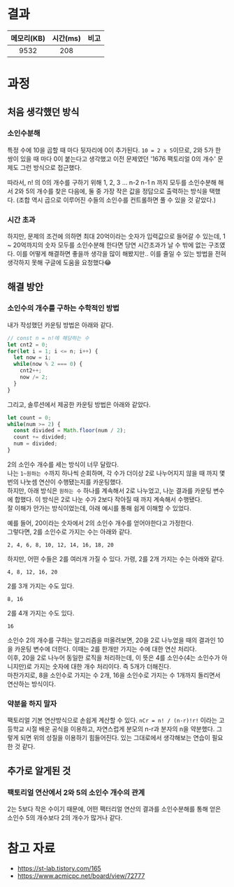 # 결과

| 메모리(KB) | 시간(ms) | 비고 |
| :--------: | :------: | :--- |
| 9532 | 208 |      |

# 과정
## 처음 생각했던 방식
### 소인수분해
특정 수에 10을 곱할 때 마다 뒷자리에 0이 추가된다. `10 = 2 x 5`이므로, 2와 5가 한 쌍이 있을 때 마다 0이 붙는다고 생각했고 이전 문제였던 '1676 팩토리얼 0의 개수' 문제도 그런 방식으로 접근했다.

따라서, n! 의 0의 개수를 구하기 위해 1, 2, 3 ... n-2 n-1 n 까지 모두를 소인수분해 해서 2와 5의 개수를 찾은 다음에, 둘 중 가장 작은 값을 정답으로 출력하는 방식을 택했다. (조합 역시 곱으로 이루어진 수들의 소인수를 컨트롤하면 풀 수 있을 것 같았다.)

### 시간 초과
하지만, 문제의 조건에 의하면 최대 20억이라는 숫자가 입력값으로 들어갈 수 있는데, 1 ~ 20억까지의 숫자 모두를 소인수분해 한다면 당연 시간초과가 날 수 밖에 없는 구조였다. 이를 어떻게 해결하면 좋을까 생각을 많이 해봤지만.. 이를 줄일 수 있는 방법을 전혀 생각하지 못해 구글에 도움을 요청했다😂

## 해결 방안
### 소인수의 개수를 구하는 수학적인 방법
내가 작성했던 카운팅 방법은 아래와 같다.

```jsx
// const n = n!에 해당하는 수
let cnt2 = 0;
for(let i = 1; i <= n; i++) {
  let now = i;
  while(now % 2 === 0) {
    cnt2++;
    now /= 2;
  }
}
```
그리고, 솔루션에서 제공한 카운팅 방법은 아래와 같았다.

```jsx
let count = 0;
while(num >= 2) {
  const divided = Math.floor(num / 2);
  count += divided;
  num = divided;
}
```
2의 소인수 개수를 세는 방식이 너무 달랐다.  
나는 `1~원하는 수`까지 하나씩 순회하며, 각 수가 더이상 2로 나누어지지 않을 때 까지 몇 번의 나눗셈 연산이 수행됐는지를 카운팅했다.  
하지만, 아래 방식은 `원하는 수` 하나를 계속해서 2로 나누었고, 나눈 결과를 카운팅 변수에 합했다. 이 방식은 2로 나눈 수가 2보다 작아질 때 까지 계속해서 수행됐다.  
잘 이해가 안가는 방식이었는데, 아래 예시를 통해 쉽게 이해할 수 있었다.

예를 들어, 20이라는 숫자에서 2의 소인수 개수를 얻어야한다고 가정한다.  
그렇다면, 2를 소인수로 가지는 수는 아래와 같다.
```
2, 4, 6, 8, 10, 12, 14, 16, 18, 20
```

하지만, 어떤 수들은 2를 여러개 가질 수 있다. 가령, 2를 2개 가지는 수는 아래와 같다.
```
4, 8, 12, 16, 20
```

2를 3개 가지는 수도 있다.  
```
8, 16
```

2를 4개 가지는 수도 있다.
```
16
```

소인수 2의 개수를 구하는 알고리즘을 떠올려보면, 20을 2로 나누었을 때의 결과인 10을 카운팅 변수에 더한다. 이때는 2를 한개만 가지는 수에 대한 연산 처리다.  
이후, 20을 2로 나누어 동일한 로직을 처리하는데, 이 뜻은 4를 소인수(4는 소인수가 아니지만)로 가지는 숫자에 대한 개수 처리이다. 즉 5개가 더해진다.  
마찬가지로, 8을 소인수로 가지는 수 2개, 16을 소인수로 가지는 수 1개까지 돌리면서 연산하는 방식이다. 

### 약분을 하지 말자
팩토리얼 기본 연산방식으로 손쉽게 계산할 수 있다. `nCr = n! / (n-r)!r!` 이라는 고등학교 시절 배운 공식을 이용하고, 자연스럽게 분모의 n-r과 분자의 n을 약분했다. 그렇게 되면 위의 성질을 이용하기 힘들어진다. 있는 그대로에서 생각해보는 연습이 필요한 것 같다.

## 추가로 알게된 것
### 팩토리얼 연산에서 2와 5의 소인수 개수의 관계
2는 5보다 작은 수이기 때문에, 어떤 팩터리얼 연산의 결과를 소인수분해를 통해 얻은 소인수 5의 개수보다 2의 개수가 많거나 같다.  


# 참고 자료
- https://st-lab.tistory.com/165
- https://www.acmicpc.net/board/view/72777